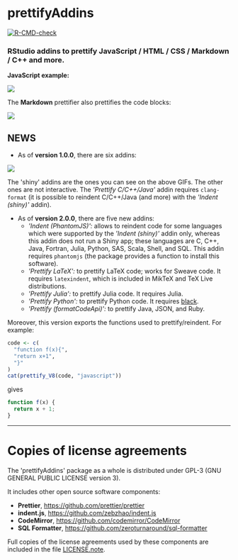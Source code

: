 # **prettifyAddins**

<!-- badges: start -->
[![R-CMD-check](https://github.com/stla/prettifyAddins/workflows/R-CMD-check/badge.svg)](https://github.com/stla/prettifyAddins/actions)
<!-- badges: end -->

### RStudio addins to prettify JavaScript / HTML / CSS / Markdown / C++ and more.

**JavaScript example:**

![](https://raw.githubusercontent.com/stla/prettifyAddins/master/inst/screenshots/prettifyAddins_js.gif)

The **Markdown** prettifier also prettifies the code blocks:

![](https://raw.githubusercontent.com/stla/prettifyAddins/master/inst/screenshots/prettifyAddins_md.gif)


## NEWS

- As of **version 1.0.0**, there are six addins:

![](https://raw.githubusercontent.com/stla/prettifyAddins/master/inst/screenshots/addins_1-0-0.png)

The 'shiny' addins are the ones you can see on the above GIFs. The other ones 
are not interactive. The *'Prettify C/C++/Java'* addin requires `clang-format` 
(it is possible to reindent C/C++/Java (and more) with the *'Indent (shiny)'* 
addin).

- As of **version 2.0.0**, there are five new addins: 
  - *'Indent (PhantomJS)':* allows to reindent code for some languages which 
  were supported by the *'Indent (shiny)'* addin only, whereas this addin does 
  not run a Shiny app; these languages are C, C++, Java, Fortran, Julia, Python, 
  SAS, Scala, Shell, and SQL. This addin requires `phantomjs` (the package 
  provides a function to install this software).
  - *'Prettify LaTeX':* to prettify LaTeX code; works for Sweave code. It 
  requires `latexindent`, which is included in MikTeX and TeX Live 
  distributions.
  - *'Prettify Julia':* to prettify Julia code. It requires Julia.
  - *'Prettify Python':* to prettify Python code. It requires 
  [black](https://github.com/psf/black).
  - *'Prettify (formatCodeApi)':* to prettify Java, JSON, and Ruby. 

Moreover, this version exports the functions used to prettify/reindent. 
For example:

```r
code <- c(
  "function f(x){",
  "return x+1",
  "}"
)
cat(prettify_V8(code, "javascript"))
```
gives
```js
function f(x) {
  return x + 1;
}
```

___

# __Copies of license agreements__

The 'prettifyAddins' package as a whole is distributed under GPL-3 (GNU
GENERAL PUBLIC LICENSE version 3).

It includes other open source software components:

- **Prettier**, https://github.com/prettier/prettier
- **indent.js**, https://github.com/zebzhao/indent.js
- **CodeMirror**, https://github.com/codemirror/CodeMirror
- **SQL Formatter**, https://github.com/zeroturnaround/sql-formatter

Full copies of the license agreements used by these components are included
in the file [LICENSE.note](https://github.com/stla/prettifyAddins/blob/master/LICENSE.note).
